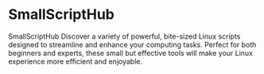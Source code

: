 # SmallScriptHub
SmallScriptHub Discover a variety of powerful, bite-sized Linux scripts designed to streamline and enhance your computing tasks. Perfect for both beginners and experts, these small but effective tools will make your Linux experience more efficient and enjoyable.
